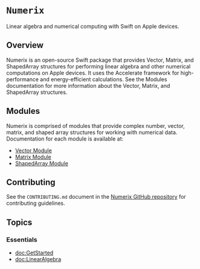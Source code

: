 # ``Numerix``

Linear algebra and numerical computing with Swift on Apple devices.

## Overview

Numerix is an open-source Swift package that provides Vector, Matrix, and ShapedArray structures for performing linear algebra and other numerical computations on Apple devices. It uses the Accelerate framework for high-performance and energy-efficient calculations. See the Modules documentation for more information about the Vector, Matrix, and ShapedArray structures.

## Modules

Numerix is comprised of modules that provide complex number, vector, matrix, and shaped array structures for working with numerical data. Documentation for each module is available at:

- [Vector Module](./VectorModule)
- [Matrix Module](./MatrixModule)
- [ShapedArray Module](./ShapedArrayModule)

## Contributing

See the `CONTRIBUTING.md` document in the [Numerix GitHub repository](https://github.com/wigging/numerix) for contributing guidelines.

## Topics

### Essentials

- <doc:GetStarted>
- <doc:LinearAlgebra>

